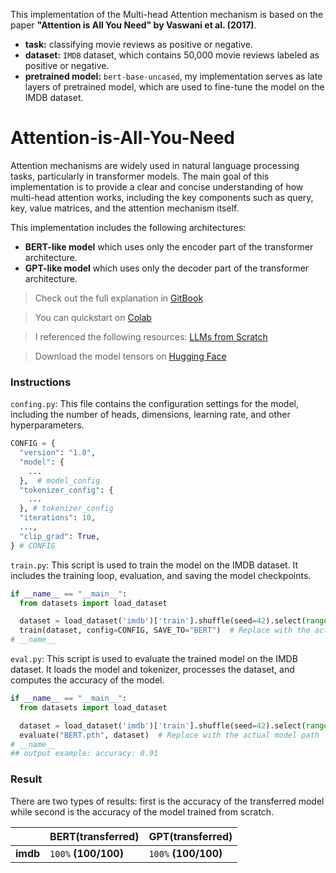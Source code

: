 This implementation of the Multi-head Attention mechanism is based on the paper **"Attention is All You Need" by Vaswani et al. (2017)**.
- **task:** classifying movie reviews as positive or negative.
- **dataset:** `IMDB` dataset, which contains 50,000 movie reviews labeled as positive or negative.
- **pretrained model:** `bert-base-uncased`, my implementation serves as late layers of pretrained model, which are used to fine-tune the model on the IMDB dataset.

# Attention-is-All-You-Need
Attention mechanisms are widely used in natural language processing tasks, particularly in transformer models.
The main goal of this implementation is to provide a clear and concise understanding of how multi-head attention works, including the key components such as query, key, value matrices, and the attention mechanism itself.

This implementation includes the following architectures:
* **BERT-like model** which uses only the encoder part of the transformer architecture.
* **GPT-like model** which uses only the decoder part of the transformer architecture.

> Check out the full explanation in [GitBook](https://lif31up.gitbook.io/lif31up/natural-language-process/attention-is-all-you-need)

> You can quickstart on [Colab](https://colab.research.google.com/drive/1oEwK7Tz-XvABJQ9-ypHznY24vD_uq4h_?usp=sharing)

> I referenced the following resources: [LLMs from Scratch](https://github.com/rasbt/LLMs-from-scratch)

> Download the model tensors on [Hugging Face](https://huggingface.co/lif31up/attention-is-all-you-need)

### Instructions
`confing.py`: This file contains the configuration settings for the model, including the number of heads, dimensions, learning rate, and other hyperparameters.
```python
CONFIG = {
  "version": "1.0",
  "model": {
    ...
  },  # model_config
  "tokenizer_config": {
    ...
  }, # tokenizer_config
  "iterations": 10,
  ...,
  "clip_grad": True,
} # CONFIG
```
`train.py`: This script is used to train the model on the IMDB dataset. It includes the training loop, evaluation, and saving the model checkpoints.
```python
if __name__ == "__main__":
  from datasets import load_dataset

  dataset = load_dataset('imdb')['train'].shuffle(seed=42).select(range(100))
  train(dataset, config=CONFIG, SAVE_TO="BERT")  # Replace with the actual model path
# __name__
```
`eval.py`: This script is used to evaluate the trained model on the IMDB dataset. It loads the model and tokenizer, processes the dataset, and computes the accuracy of the model.
```python
if __name__ == "__main__":
  from datasets import load_dataset

  dataset = load_dataset('imdb')['train'].shuffle(seed=42).select(range(100))
  evaluate("BERT.pth", dataset)  # Replace with the actual model path
# __name__
## output example: accuracy: 0.91
```

### Result
There are two types of results: first is the accuracy of the transferred model while second is the accuracy of the model trained from scratch.

|          | BERT(transferred)   | GPT(transferred)    |
|----------|---------------------|---------------------|
| **imdb** | `100%` **(100/100)** | `100%` **(100/100)** |
